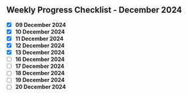 ## Weekly Progress Checklist - December 2024

- [X] **09 December 2024**
- [X] **10 December 2024**
- [X] **11 December 2024**
- [X] **12 December 2024**
- [X] **13 December 2024**
- [ ] **16 December 2024**
- [ ] **17 December 2024**
- [ ] **18 December 2024**
- [ ] **19 December 2024**
- [ ] **20 December 2024**
